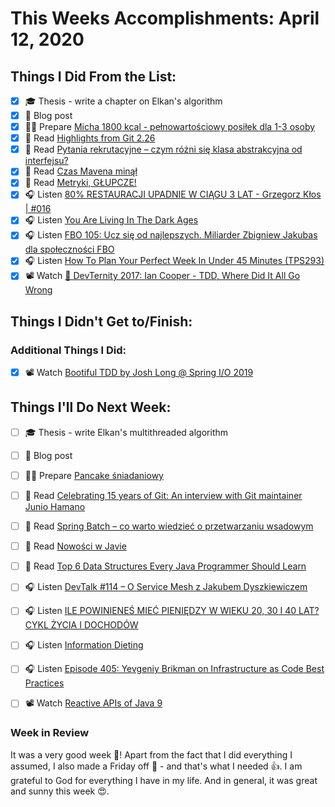 # This Weeks Accomplishments: April 12, 2020

## Things I Did From the List:

- [x] ‍🎓 Thesis - write a chapter on Elkan's algorithm
- [x] 📝 Blog post
- [x] 👨‍🍳 Prepare [Micha 1800 kcal - pełnowartościowy posiłek dla 1-3 osoby](https://youtu.be/YNY0H8Eoves)
- [x] 📗 Read [Highlights from Git 2.26](https://github.blog/2020-03-22-highlights-from-git-2-26/)
- [x] 📗 Read [Pytania rekrutacyjne – czym różni się klasa abstrakcyjna od interfejsu?](https://nullpointerexception.pl/pytania-rekrutacyjne-czym-rozni-sie-klasa-abstrakcyjna-od-interfejsu/)
- [x] 📗 Read [Czas Mavena minął](http://pkubowicz.pl/czas-mavena-minal/)
- [x] 📗 Read [Metryki, GŁUPCZE!](https://sztukakodu.pl/metryki-glupcze/)
- [x] 🎧 Listen [80% RESTAURACJI UPADNIE W CIĄGU 3 LAT - Grzegorz Kłos | #016](https://youtu.be/JuDOYqXNNxc)
- [x] 🎧 Listen [You Are Living In The Dark Ages](https://youtu.be/-5oofzQjFRk)
- [x] 🎧 Listen [FBO 105: Ucz się od najlepszych. Miliarder Zbigniew Jakubas dla społeczności FBO](https://lectonapp.com/pl/audiobook/709a169a-4e2c-4c45-83e3-ca372bd9039f?_lst)
- [x] 🎧 Listen [How To Plan Your Perfect Week In Under 45 Minutes (TPS293)](https://www.asianefficiency.com/podcast/293-perfect-week/)
- [x] 📽️ Watch [🚀 DevTernity 2017: Ian Cooper - TDD, Where Did It All Go Wrong](https://youtu.be/EZ05e7EMOLM)

## Things I Didn't Get to/Finish:


### Additional Things I Did:

- [x] 📽️ Watch [Bootiful TDD by Josh Long @ Spring I/O 2019](https://youtu.be/E87XhgYBM-Y)

## Things I'll Do Next Week:

- [ ] ‍🎓 Thesis - write Elkan's multithreaded algorithm
- [ ] 📝 Blog post
- [ ] 👨‍🍳 Prepare [Pancake śniadaniowy](https://youtu.be/Fz-ni5UjlSI?t=73)
- [ ] 📗 Read [Celebrating 15 years of Git: An interview with Git maintainer Junio Hamano](https://github.blog/2020-04-07-celebrating-15-years-of-git-an-interview-with-git-maintainer-junio-hamano/)
- [ ] 📗 Read [Spring Batch – co warto wiedzieć o przetwarzaniu wsadowym](https://nullpointerexception.pl/spring-batch-co-warto-wiedziec-o-przetwarzaniu-wsadowym/)
- [ ] 📗 Read [Nowości w Javie](https://ttpsc.com/pl/blog/blog-nowosci-w-javie/)
- [ ] 📗 Read [Top 6 Data Structures Every Java Programmer Should Learn](https://www.java67.com/2013/08/ata-structures-in-java-programming-array-linked-list-map-set-stack-queue.html)
- [ ] 🎧 Listen [DevTalk #114 – O Service Mesh z Jakubem Dyszkiewiczem](https://devstyle.pl/2020/04/06/devtalk-114-o-service-mesh-z-jakubem-dyszkiewiczem/)
- [ ] 🎧 Listen [ILE POWINIENEŚ MIEĆ PIENIĘDZY W WIEKU 20, 30 I 40 LAT? CYKL ŻYCIA I DOCHODÓW](https://marciniwuc.com/ile-powinienes-miec-pieniedzy-w-wieku-20-30-i-40-lat-ile-oszczedzac-miesiecznie/)
- [ ] 🎧 Listen [Information Dieting](https://youtu.be/dbv_KCOQ86E)
- [ ] 🎧 Listen [Episode 405: Yevgeniy Brikman on Infrastructure as Code Best Practices](https://www.se-radio.net/2020/04/episode-405-yevgeniy-brikman-on-infrastructure-as-code-best-practices/)
- [ ] 📽️ Watch [Reactive APIs of Java 9](https://youtu.be/b3BNMqNXnYM)


### Week in Review
It was a very good week 🤗! Apart from the fact that I did everything I assumed, I also made a Friday off 🙂 - and that's what I needed 👍. I am grateful to God for everything I have in my life. And in general, it was great and sunny this week 😍.
